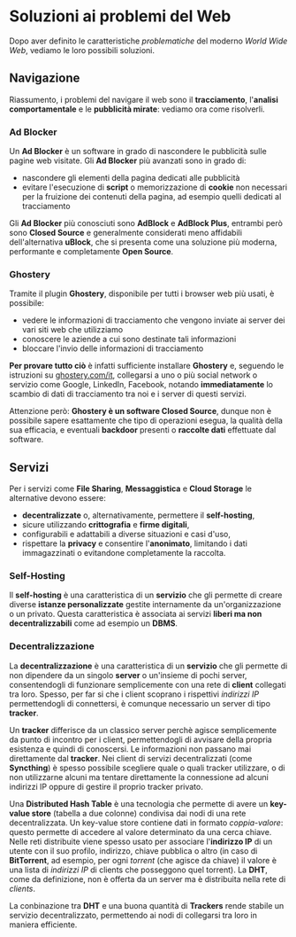 # Soluzioni ai problemi del Web

Dopo aver definito le caratteristiche _problematiche_ del moderno _World Wide Web_, vediamo le loro possibili soluzioni.

## Navigazione

Riassumento, i problemi del navigare il web sono il __tracciamento__, l'__analisi comportamentale__ e le __pubblicità mirate__: vediamo ora come risolverli.

### Ad Blocker

Un __Ad Blocker__ è un software in grado di nascondere le pubblicità sulle pagine web visitate. Gli __Ad Blocker__ più avanzati sono in grado di:

- nascondere gli elementi della pagina dedicati alle pubblicità
- evitare l'esecuzione di __script__ o memorizzazione di __cookie__ non necessari per la fruizione dei contenuti della pagina, ad esempio quelli dedicati al tracciamento

Gli __Ad Blocker__ più conosciuti sono __AdBlock__ e __AdBlock Plus__, entrambi però sono __Closed Source__ e generalmente considerati meno affidabili dell'alternativa __uBlock__, che si presenta come una soluzione più moderna, performante e completamente __Open Source__.

### Ghostery

Tramite il plugin __Ghostery__, disponibile per tutti i browser web più usati, è possibile:

- vedere le informazioni di tracciamento che vengono inviate ai server dei vari siti web che utilizziamo
- conoscere le aziende a cui sono destinate tali informazioni
- bloccare l'invio delle informazioni di tracciamento

__Per provare tutto ciò__ è infatti sufficiente installare __Ghostery__ e, seguendo le istruzioni su [ghostery.com/it](http://ghostery.com/it/), collegarsi a uno o più social network o servizio come Google, LinkedIn, Facebook, notando __immediatamente__ lo scambio di dati di tracciamento tra noi e i server di questi servizi.

Attenzione però: __Ghostery è un software Closed Source__, dunque non è possibile sapere esattamente che tipo di operazioni esegua, la qualità della sua efficacia, e eventuali __backdoor__ presenti o __raccolte dati__ effettuate dal software.

## Servizi

Per i servizi come __File Sharing__, __Messaggistica__ e __Cloud Storage__ le alternative devono essere:

- __decentralizzate__ o, alternativamente, permettere il __self-hosting__,
- sicure utilizzando __crittografia__ e __firme digitali__,
- configurabili e adattabili a diverse situazioni e casi d'uso,
- rispettare la __privacy__ e consentire l'__anonimato__, limitando i dati immagazzinati o evitandone completamente la raccolta.

### Self-Hosting

Il __self-hosting__ è una caratteristica di un __servizio__ che gli permette di creare diverse __istanze personalizzate__ gestite internamente da un'organizzazione o un privato. Questa caratteristica è associata ai servizi __liberi ma non decentralizzabili__ come ad esempio un __DBMS__.

### Decentralizzazione

La __decentralizzazione__ è una caratteristica di un __servizio__ che gli permette di non dipendere da un singolo __server__ o un'insieme di pochi server, consentendogli di funzionare semplicemente con una rete di __client__ collegati tra loro. Spesso, per far si che i client scoprano i rispettivi _indirizzi IP_ permettendogli di connettersi, è comunque necessario un server di tipo __tracker__.

Un __tracker__ differisce da un classico server perchè agisce semplicemente da punto di incontro per i client, permettendogli di avvisare della propria esistenza e quindi di conoscersi. Le informazioni non passano mai direttamente dal __tracker__. Nei client di servizi decentralizzati (come __Syncthing__) è spesso possibile scegliere quale o quali tracker utilizzare, o di non utilizzarne alcuni ma tentare direttamente la connessione ad alcuni indirizzi IP oppure di gestire il proprio tracker privato.

Una __Distributed Hash Table__ è una tecnologia che permette di avere un __key-value store__ (tabella a due colonne) condivisa dai nodi di una rete decentralizzata.  Un key-value store contiene dati in formato _coppia-valore_: questo permette di accedere al valore determinato da una cerca chiave. Nelle reti distribuite viene spesso usato per associare l'__indirizzo IP__ di un utente con il suo profilo, indirizzo, chiave pubblica o altro (in caso di __BitTorrent__, ad esempio, per ogni _torrent_ (che agisce da chiave) il valore è una lista di _indirizzi IP_ di clients che posseggono quel torrent). La __DHT__, come da definizione, non è offerta da un server ma è distribuita nella rete di _clients_.

La conbinazione tra __DHT__ e una buona quantità di __Trackers__ rende stabile un servizio decentralizzato, permettendo ai nodi di collegarsi tra loro in maniera efficiente.
